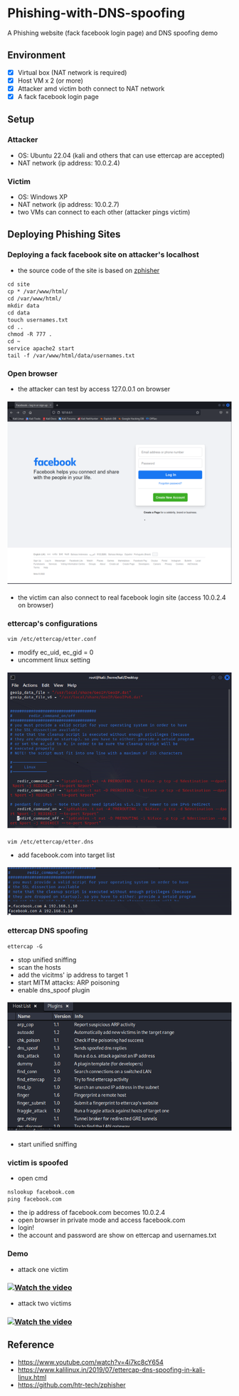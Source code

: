 # Phishing-with-DNS-spoofing
A Phishing website (fack facebook login page) and DNS spoofing demo
## Environment
- [x] Virtual box (NAT network is required)
- [x] Host VM x 2 (or more)
- [x] Attacker amd victim both connect to NAT network
- [X] A fack facebook login page

## Setup
### Attacker 
- OS: Ubuntu 22.04 (kali and others that can use ettercap are accepted)
- NAT network (ip address: 10.0.2.4)

### Victim 
- OS: Windows XP
- NAT network (ip address: 10.0.2.7)
- two VMs can connect to each other (attacker pings victim)


## Deploying Phishing Sites
### Deploying a fack facebook site on attacker's localhost
- the source code of the site is based on [zphisher](https://github.com/htr-tech/zphisher)
```bash=
cd site
cp * /var/www/html/
cd /var/www/html/
mkdir data
cd data
touch usernames.txt  
cd ..
chmod -R 777 .     
cd ~
service apache2 start
tail -f /var/www/html/data/usernames.txt    
```
### Open browser 
- the attacker can test by access 127.0.0.1 on browser
#### ![image](img/fb.png)
- the victim can also connect to real facebook login site (access 10.0.2.4 on browser)

### ettercap's configurations
```bash=
vim /etc/ettercap/etter.conf 
```
- modify ec_uid, ec_gid = 0
- uncomment linux setting
#### ![image](img/conf.png)
```bash=
vim /etc/ettercap/etter.dns 
```
- add facebook.com into target list
#### ![image](img/dnsconf.png)

### ettercap DNS spoofing
```bash=
ettercap -G 
```
- stop unified sniffing 
- scan the hosts
- add the vicitms' ip address to target 1
- start MITM attacks: ARP poisoning
- enable dns_spoof plugin
#### ![image](img/DNS.png)
- start unified sniffing 

### victim is spoofed
- open cmd
```bash=
nslookup facebook.com
ping facebook.com
```
- the ip address of facebook.com becomes 10.0.2.4
- open browser in private mode and access facebook.com
- login!
- the account and password are show on ettercap and usernames.txt 

### Demo 
- attack one victim
### [![Watch the video](https://pixabay.com/images/download/vector-video-player-941434_1280.png)](https://youtu.be/MtasTwbpGYw)
- attack two victims
### [![Watch the video](https://pixabay.com/images/download/vector-video-player-941434_1280.png)](https://youtu.be/0tiLnDpQlVQ)


## Reference
- https://www.youtube.com/watch?v=4i7kc8cY654
- https://www.kalilinux.in/2019/07/ettercap-dns-spoofing-in-kali-linux.html
- https://github.com/htr-tech/zphisher
